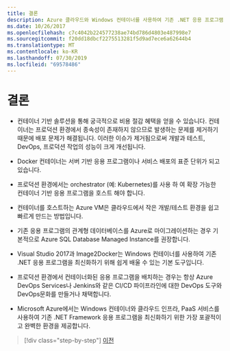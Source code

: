 ```yaml
---
title: 결론
description: Azure 클라우드와 Windows 컨테이너를 사용하여 기존 .NET 응용 프로그램 최신화 | 결론
ms.date: 10/26/2017
ms.openlocfilehash: c7c4042b224577238ae74bd786d4803e487998e7
ms.sourcegitcommit: f20dd18dbcf2275513281f5d9ad7ece6a62644b4
ms.translationtype: MT
ms.contentlocale: ko-KR
ms.lasthandoff: 07/30/2019
ms.locfileid: "69578486"
---
```

# <a name="conclusions"></a>결론

- 컨테이너 기반 솔루션을 통해 궁극적으로 비용 절감 혜택을 얻을 수 있습니다. 컨테이너는 프로덕션 환경에서 종속성이 존재하지 않으므로 발생하는 문제를 제거하기 때문에 배포 문제가 해결됩니다. 이러한 이슈가 제거됨으로써 개발과 테스트, DevOps, 프로덕션 작업의 성능이 크게 개선됩니다.

- Docker 컨테이너는 서버 기반 응용 프로그램이나 서비스 배포의 표준 단위가 되고 있습니다.

- 프로덕션 환경에서는 orchestrator (예: Kubernetes)를 사용 하 여 확장 가능한 컨테이너 기반 응용 프로그램을 호스트 해야 합니다.

- 컨테이너를 호스트하는 Azure VM은 클라우드에서 작은 개발/테스트 환경을 쉽고 빠르게 만드는 방법입니다.

- 기존 응용 프로그램의 관계형 데이터베이스를 Azure로 마이그레이션하는 경우 기본적으로 Azure SQL Database Managed Instance를 권장합니다.

- Visual Studio 2017과 Image2Docker는 Windows 컨테이너를 사용하여 기존 .NET 응용 프로그램을 최신화하기 위해 쉽게 배울 수 있는 기본 도구입니다.

- 프로덕션 환경에서 컨테이너화된 응용 프로그램을 배치하는 경우는 항상 Azure DevOps Services나 Jenkins와 같은 CI/CD 파이프라인에 대한 DevOps 도구와 DevOps문화를 만들거나 채택합니다.

- Microsoft Azure에서는 Windows 컨테이너와 클라우드 인프라, PaaS 서비스를 사용하여 기존 .NET Framework 응용 프로그램을 최신화하기 위한 가장 포괄적이고 완벽한 환경을 제공합니다.

>[!div class="step-by-step"]
>[이전](walkthroughs-technical-get-started-overview.md)
